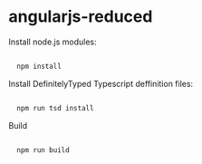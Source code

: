 # angularjs-reduced


Install node.js modules:
  ```bash
  
    npm install
  ```

Install DefinitelyTyped Typescript deffinition files:
  ```bash
  
    npm run tsd install
  ```

Build
  ```bash
  
    npm run build
  ```